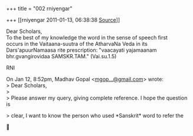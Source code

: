 +++
title = "002 rniyengar"

+++
[[rniyengar	2011-01-13, 06:38:38 [Source](https://groups.google.com/g/bvparishat/c/nnUnSZqt_hw)]]



Dear Scholars,  
To the best of my knowledge the word in the sense of speech first  
occurs in the Vaitaana-suutra of the AtharvaNa Veda in its  
Dars'apuurNamaasa rite prescription: "vaacayati yajamaanam  
bhr.gvangirovidaa SAMSKR.TAM." (Vai.su.1.5)  
  
RNI  

  
On Jan 12, 8:52pm, Madhav Gopal \<[mgop...@gmail.com]()\> wrote:  
\> Dear Scholars,  
\>  
\> Please answer my query, giving complete reference. I hope the question is  

\> clear, I want to know the person who used \*Sanskrit\* word to refer the  



